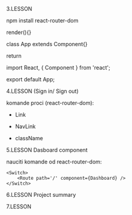

3.LESSON

npm install react-router-dom

render(){}

class App extends Component{}

return

import React, { Component } from 'react';

export default App;


4.LESSON (Sign in/ Sign out)

komande proci (react-router-dom):

- Link

- NavLink

- className


5.LESSON Dasboard component

nauciti komande od react-router-dom:

	<Switch>
		<Route path='/' component={Dashboard} />
	</Switch>
	
6.LESSON Project summary


7.LESSON


